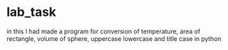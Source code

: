 # lab_task
in this I had made a program for conversion of temperature, area of rectangle, volume of sphere, uppercase lowercase and title case in python
